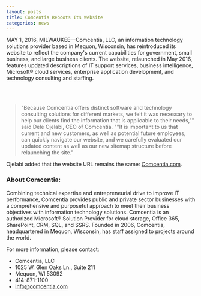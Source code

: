 ```yaml
---
layout: posts
title: Comcentia Reboots Its Website
categories: news
---
```


  MAY 1, 2016, MILWAUKEE—Comcentia, LLC, an information technology solutions provider based in Mequon, Wisconsin, has reintroduced its website to reflect the company's current capabilities for government, small business, and large business clients. The website, relaunched in May 2016, features updated descriptions of IT support services, business intelligence, Microsoft® cloud services, enterprise application development, and technology consulting and staffing.

  <br><br>
  <blockquote>"Because Comcentia offers distinct software and technology consulting solutions for different markets, we felt it was necessary to help our clients find the information that is applicable to their needs,"" said Dele Ojelabi, CEO of Comcentia. ""It is important to us that current and new customers, as well as potential future employees, can quickly navigate our website, and we carefully evaluated our updated content as well as our new sitemap structure before relaunching the site."</blockquote>

  Ojelabi added that the website URL remains the same: <a href="http://comcentia.com">Comcentia.com</a>.

  <h3>About Comcentia:</h3>
  Combining technical expertise and entrepreneurial drive to improve IT performance, Comcentia provides public and private sector businesses with a comprehensive and purposeful approach to meet their business objectives with information technology solutions. Comcentia is an authorized Microsoft® Solution Provider for cloud storage, Office 365, SharePoint, CRM, SQL, and SSRS. Founded in 2006, Comcentia, headquartered in Mequon, Wisconsin, has staff assigned to projects around the world.

  For more information, please contact:
  <ul>
  <li>Comcentia, LLC</li>
  <li>1025 W. Glen Oaks Ln., Suite 211</li>
  <li>Mequon, WI 53092</li>
  <li>414-871-1100</li>
  <li><a href="mailto: info@comcentia.com">info@comcentia.com</a></li>
  </ul>
